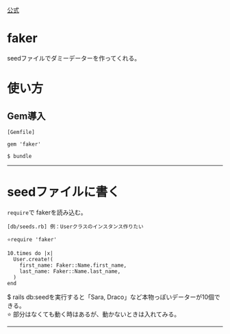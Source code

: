 [公式](https://github.com/faker-ruby/faker)

# faker
seedファイルでダミーデーターを作ってくれる。

# 使い方
## Gem導入
~~~
[Gemfile]

gem 'faker'

$ bundle
~~~
***

# seedファイルに書く
`require`で fakerを読み込む。
~~~
[db/seeds.rb] 例：Userクラスのインスタンス作りたい

⭐️require 'faker'

10.times do |x|
  User.create!(
    first_name: Faker::Name.first_name,
    last_name: Faker::Name.last_name,
  )
end
~~~
$ rails db:seedを実行すると「Sara, Draco」など本物っぽいデーターが10個できる。  
⭐️ 部分はなくても動く時はあるが、動かないときは入れてみる。  
***
